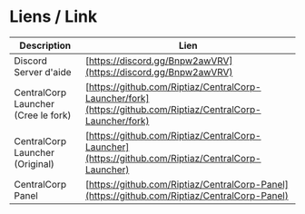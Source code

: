 # Liens / Link

| Description | Lien |
|------------|------|
| Discord Server d'aide | [https://discord.gg/Bnpw2awVRV](https://discord.gg/Bnpw2awVRV) |
| CentralCorp Launcher (Cree le fork) | [https://github.com/Riptiaz/CentralCorp-Launcher/fork](https://github.com/Riptiaz/CentralCorp-Launcher/fork) |
| CentralCorp Launcher (Original) | [https://github.com/Riptiaz/CentralCorp-Launcher](https://github.com/Riptiaz/CentralCorp-Launcher) |
| CentralCorp Panel | [https://github.com/Riptiaz/CentralCorp-Panel](https://github.com/Riptiaz/CentralCorp-Panel) |
